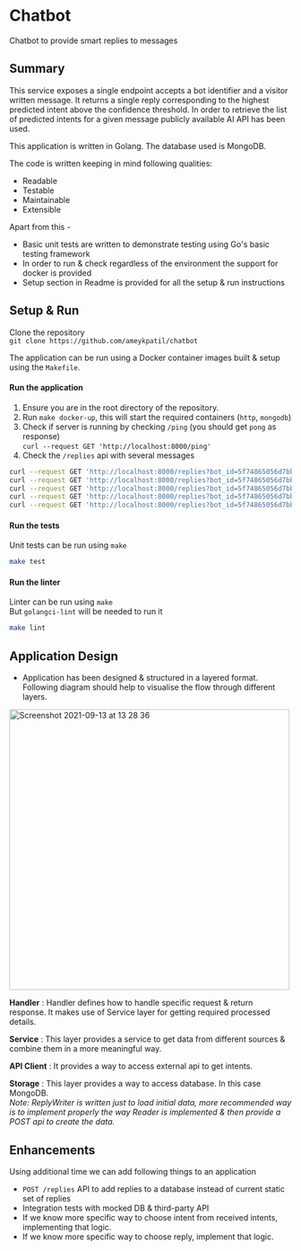 # Chatbot
Chatbot to provide smart replies to messages 

## Summary 
This service exposes a single endpoint accepts a bot identifier and a visitor written message. 
It returns a single reply corresponding to the highest predicted intent above the confidence threshold. 
In order to retrieve the list of predicted intents for a given message publicly available AI API has been used.

This application is written in Golang. 
The database used is MongoDB.

The code is written keeping in mind following qualities: 
- Readable 
- Testable 
- Maintainable 
- Extensible 

Apart from this -
- Basic unit tests are written to demonstrate testing using Go's basic testing framework
- In order to run & check regardless of the environment the support for docker is provided   
- Setup section in Readme is provided for all the setup & run instructions

## Setup & Run
Clone the repository  
`git clone https://github.com/ameykpatil/chatbot`

The application can be run using a Docker container images built & setup using the `Makefile`.

#### Run the application
1. Ensure you are in the root directory of the repository.
2. Run `make docker-up`, this will start the required containers (`http`, `mongodb`)
3. Check if server is running by checking `/ping` (you should get `pong` as response)  
   `curl --request GET 'http://localhost:8000/ping'` 
4. Check the `/replies` api with several messages  
```bash
curl --request GET 'http://localhost:8000/replies?bot_id=5f74865056d7bb000fcd39ff&message=Hello'
curl --request GET 'http://localhost:8000/replies?bot_id=5f74865056d7bb000fcd39ff&message=I can not access the app'
curl --request GET 'http://localhost:8000/replies?bot_id=5f74865056d7bb000fcd39ff&message=Okay'
curl --request GET 'http://localhost:8000/replies?bot_id=5f74865056d7bb000fcd39ff&message=It worked, thank you'
curl --request GET 'http://localhost:8000/replies?bot_id=5f74865056d7bb000fcd39ff&message=Bye'
```

#### Run the tests
Unit tests can be run using `make`
```bash
make test
```

#### Run the linter
Linter can be run using `make`  
But `golangci-lint` will be needed to run it
```bash
make lint
```

## Application Design

- Application has been designed & structured in a layered format. Following diagram should help to visualise the flow through different layers.  
<img width="500" alt="Screenshot 2021-09-13 at 13 28 36" src="https://user-images.githubusercontent.com/3050421/133075958-b64458c8-ee18-4f01-a5a7-9b8f3c2ce4c9.png">  

**Handler** : Handler defines how to handle specific request & return response. It makes use of Service layer for getting required processed details.      

**Service** : This layer provides a service to get data from different sources & combine them in a more meaningful way.   

**API Client** : It provides a way to access external api to get intents.

**Storage** : This layer provides a way to access database. In this case MongoDB.  
_Note: ReplyWriter is written just to load initial data, more recommended way is to implement properly the way Reader is implemented & then provide a POST api to create the data._    

## Enhancements
Using additional time we can add following things to an application
- `POST /replies` API to add replies to a database instead of current static set of replies  
- Integration tests with mocked DB & third-party API 
- If we know more specific way to choose intent from received intents, implementing that logic. 
- If we know more specific way to choose reply, implement that logic. 